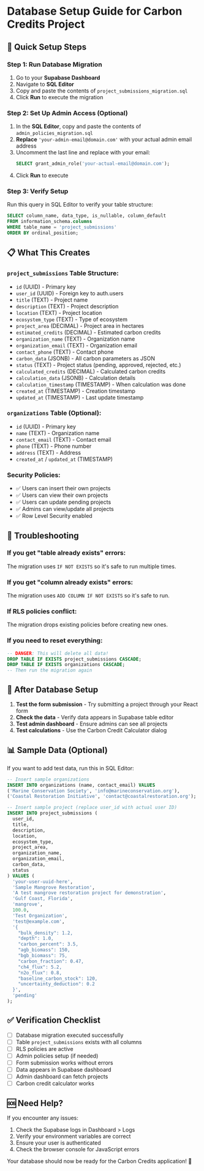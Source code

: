 # Database Setup Guide for Carbon Credits Project

## 🚀 Quick Setup Steps

### Step 1: Run Database Migration
1. Go to your **Supabase Dashboard**
2. Navigate to **SQL Editor**
3. Copy and paste the contents of `project_submissions_migration.sql` 
4. Click **Run** to execute the migration

### Step 2: Set Up Admin Access (Optional)
1. In the **SQL Editor**, copy and paste the contents of `admin_policies_migration.sql`
2. **Replace** `'your-admin-email@domain.com'` with your actual admin email address
3. Uncomment the last line and replace with your email:
   ```sql
   SELECT grant_admin_role('your-actual-email@domain.com');
   ```
4. Click **Run** to execute

### Step 3: Verify Setup
Run this query in SQL Editor to verify your table structure:
```sql
SELECT column_name, data_type, is_nullable, column_default
FROM information_schema.columns
WHERE table_name = 'project_submissions'
ORDER BY ordinal_position;
```

## 📋 What This Creates

### `project_submissions` Table Structure:
- `id` (UUID) - Primary key
- `user_id` (UUID) - Foreign key to auth.users
- `title` (TEXT) - Project name
- `description` (TEXT) - Project description  
- `location` (TEXT) - Project location
- `ecosystem_type` (TEXT) - Type of ecosystem
- `project_area` (DECIMAL) - Project area in hectares
- `estimated_credits` (DECIMAL) - Estimated carbon credits
- `organization_name` (TEXT) - Organization name
- `organization_email` (TEXT) - Organization email
- `contact_phone` (TEXT) - Contact phone
- `carbon_data` (JSONB) - All carbon parameters as JSON
- `status` (TEXT) - Project status (pending, approved, rejected, etc.)
- `calculated_credits` (DECIMAL) - Calculated carbon credits
- `calculation_data` (JSONB) - Calculation details
- `calculation_timestamp` (TIMESTAMP) - When calculation was done
- `created_at` (TIMESTAMP) - Creation timestamp
- `updated_at` (TIMESTAMP) - Last update timestamp

### `organizations` Table (Optional):
- `id` (UUID) - Primary key
- `name` (TEXT) - Organization name
- `contact_email` (TEXT) - Contact email
- `phone` (TEXT) - Phone number
- `address` (TEXT) - Address
- `created_at` / `updated_at` (TIMESTAMP)

### Security Policies:
- ✅ Users can insert their own projects
- ✅ Users can view their own projects  
- ✅ Users can update pending projects
- ✅ Admins can view/update all projects
- ✅ Row Level Security enabled

## 🔧 Troubleshooting

### If you get "table already exists" errors:
The migration uses `IF NOT EXISTS` so it's safe to run multiple times.

### If you get "column already exists" errors:
The migration uses `ADD COLUMN IF NOT EXISTS` so it's safe to run.

### If RLS policies conflict:
The migration drops existing policies before creating new ones.

### If you need to reset everything:
```sql
-- DANGER: This will delete all data!
DROP TABLE IF EXISTS project_submissions CASCADE;
DROP TABLE IF EXISTS organizations CASCADE;
-- Then run the migration again
```

## 🎯 After Database Setup

1. **Test the form submission** - Try submitting a project through your React form
2. **Check the data** - Verify data appears in Supabase table editor
3. **Test admin dashboard** - Ensure admins can see all projects
4. **Test calculations** - Use the Carbon Credit Calculator dialog

## 📊 Sample Data (Optional)

If you want to add test data, run this in SQL Editor:
```sql
-- Insert sample organizations
INSERT INTO organizations (name, contact_email) VALUES 
('Marine Conservation Society', 'info@marineconservation.org'),
('Coastal Restoration Initiative', 'contact@coastalrestoration.org');

-- Insert sample project (replace user_id with actual user ID)
INSERT INTO project_submissions (
  user_id, 
  title, 
  description, 
  location, 
  ecosystem_type, 
  project_area,
  organization_name,
  organization_email,
  carbon_data,
  status
) VALUES (
  'your-user-uuid-here',
  'Sample Mangrove Restoration',
  'A test mangrove restoration project for demonstration',
  'Gulf Coast, Florida',
  'mangrove',
  100.0,
  'Test Organization',
  'test@example.com',
  '{
    "bulk_density": 1.2,
    "depth": 1.0,
    "carbon_percent": 3.5,
    "agb_biomass": 150,
    "bgb_biomass": 75,
    "carbon_fraction": 0.47,
    "ch4_flux": 5.2,
    "n2o_flux": 0.8,
    "baseline_carbon_stock": 120,
    "uncertainty_deduction": 0.2
  }',
  'pending'
);
```

## ✅ Verification Checklist

- [ ] Database migration executed successfully
- [ ] Table `project_submissions` exists with all columns
- [ ] RLS policies are active
- [ ] Admin policies setup (if needed)
- [ ] Form submission works without errors
- [ ] Data appears in Supabase dashboard
- [ ] Admin dashboard can fetch projects
- [ ] Carbon credit calculator works

## 🆘 Need Help?

If you encounter any issues:
1. Check the Supabase logs in Dashboard > Logs
2. Verify your environment variables are correct
3. Ensure your user is authenticated
4. Check the browser console for JavaScript errors

Your database should now be ready for the Carbon Credits application! 🎉